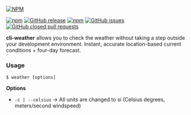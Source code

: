 [![NPM](https://nodei.co/npm/cli-weather.png?downloads=true)](https://nodei.co/npm/cli-weather/)

[![npm](https://img.shields.io/npm/dt/cli-weather.svg?style=flat-square)]()
[![GitHub release](https://img.shields.io/github/release/apizzimenti/cli-weather.svg?style=flat-square)]()
[![npm](https://img.shields.io/npm/l/cli-weather.svg?style=flat-square)]()
[![GitHub issues](https://img.shields.io/github/issues/apizzimenti/cli-weather.svg?style=flat-square)]()
[![GitHub closed pull requests](https://img.shields.io/github/issues-pr-closed/apizzimenti/cli-weather.svg?style=flat-square)]()

**cli-weather** allows you to check the weather without taking a step outside your development environment. Instant,
accurate location-based current conditions + four-day forecast.

### Usage

`$ weather [options]`

__Options__
- `-c | --celsius` &rarr; All units are changed to si (Celsius degrees, meters/second windspeed)

